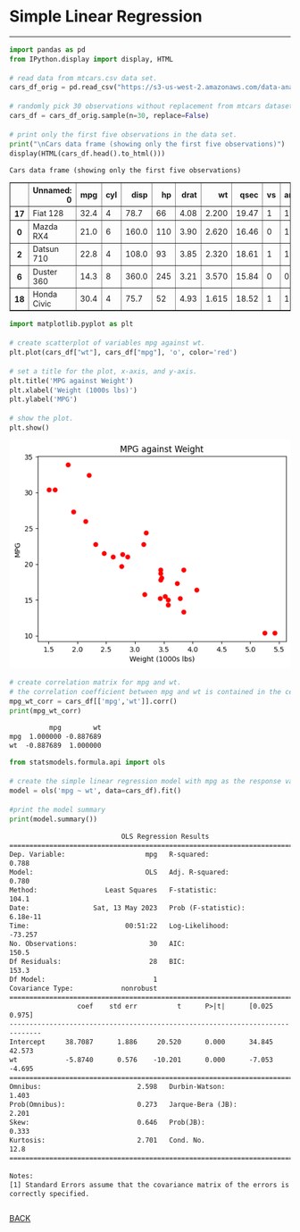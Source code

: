 # Simple Linear Regression

---

```python
import pandas as pd
from IPython.display import display, HTML

# read data from mtcars.csv data set.
cars_df_orig = pd.read_csv("https://s3-us-west-2.amazonaws.com/data-analytics.zybooks.com/mtcars.csv")

# randomly pick 30 observations without replacement from mtcars dataset to make the data unique to you.
cars_df = cars_df_orig.sample(n=30, replace=False)

# print only the first five observations in the data set.
print("\nCars data frame (showing only the first five observations)")
display(HTML(cars_df.head().to_html()))
```

    
    Cars data frame (showing only the first five observations)



<table border="1" class="dataframe">
  <thead>
    <tr style="text-align: right;">
      <th></th>
      <th>Unnamed: 0</th>
      <th>mpg</th>
      <th>cyl</th>
      <th>disp</th>
      <th>hp</th>
      <th>drat</th>
      <th>wt</th>
      <th>qsec</th>
      <th>vs</th>
      <th>am</th>
      <th>gear</th>
      <th>carb</th>
    </tr>
  </thead>
  <tbody>
    <tr>
      <th>17</th>
      <td>Fiat 128</td>
      <td>32.4</td>
      <td>4</td>
      <td>78.7</td>
      <td>66</td>
      <td>4.08</td>
      <td>2.200</td>
      <td>19.47</td>
      <td>1</td>
      <td>1</td>
      <td>4</td>
      <td>1</td>
    </tr>
    <tr>
      <th>0</th>
      <td>Mazda RX4</td>
      <td>21.0</td>
      <td>6</td>
      <td>160.0</td>
      <td>110</td>
      <td>3.90</td>
      <td>2.620</td>
      <td>16.46</td>
      <td>0</td>
      <td>1</td>
      <td>4</td>
      <td>4</td>
    </tr>
    <tr>
      <th>2</th>
      <td>Datsun 710</td>
      <td>22.8</td>
      <td>4</td>
      <td>108.0</td>
      <td>93</td>
      <td>3.85</td>
      <td>2.320</td>
      <td>18.61</td>
      <td>1</td>
      <td>1</td>
      <td>4</td>
      <td>1</td>
    </tr>
    <tr>
      <th>6</th>
      <td>Duster 360</td>
      <td>14.3</td>
      <td>8</td>
      <td>360.0</td>
      <td>245</td>
      <td>3.21</td>
      <td>3.570</td>
      <td>15.84</td>
      <td>0</td>
      <td>0</td>
      <td>3</td>
      <td>4</td>
    </tr>
    <tr>
      <th>18</th>
      <td>Honda Civic</td>
      <td>30.4</td>
      <td>4</td>
      <td>75.7</td>
      <td>52</td>
      <td>4.93</td>
      <td>1.615</td>
      <td>18.52</td>
      <td>1</td>
      <td>1</td>
      <td>4</td>
      <td>2</td>
    </tr>
  </tbody>
</table>



```python
import matplotlib.pyplot as plt

# create scatterplot of variables mpg against wt.
plt.plot(cars_df["wt"], cars_df["mpg"], 'o', color='red')

# set a title for the plot, x-axis, and y-axis.
plt.title('MPG against Weight')
plt.xlabel('Weight (1000s lbs)')
plt.ylabel('MPG')

# show the plot.
plt.show()
```


    
![png](output_1_0.png)
    



```python
# create correlation matrix for mpg and wt. 
# the correlation coefficient between mpg and wt is contained in the cell for mpg row and wt column (or wt row and mpg column) 
mpg_wt_corr = cars_df[['mpg','wt']].corr()
print(mpg_wt_corr)
```

              mpg        wt
    mpg  1.000000 -0.887689
    wt  -0.887689  1.000000



```python
from statsmodels.formula.api import ols

# create the simple linear regression model with mpg as the response variable and weight as the predictor variable
model = ols('mpg ~ wt', data=cars_df).fit()

#print the model summary
print(model.summary())
```

                                OLS Regression Results                            
    ==============================================================================
    Dep. Variable:                    mpg   R-squared:                       0.788
    Model:                            OLS   Adj. R-squared:                  0.780
    Method:                 Least Squares   F-statistic:                     104.1
    Date:                Sat, 13 May 2023   Prob (F-statistic):           6.18e-11
    Time:                        00:51:22   Log-Likelihood:                -73.257
    No. Observations:                  30   AIC:                             150.5
    Df Residuals:                      28   BIC:                             153.3
    Df Model:                           1                                         
    Covariance Type:            nonrobust                                         
    ==============================================================================
                     coef    std err          t      P>|t|      [0.025      0.975]
    ------------------------------------------------------------------------------
    Intercept     38.7087      1.886     20.520      0.000      34.845      42.573
    wt            -5.8740      0.576    -10.201      0.000      -7.053      -4.695
    ==============================================================================
    Omnibus:                        2.598   Durbin-Watson:                   1.403
    Prob(Omnibus):                  0.273   Jarque-Bera (JB):                2.201
    Skew:                           0.646   Prob(JB):                        0.333
    Kurtosis:                       2.701   Cond. No.                         12.8
    ==============================================================================
    
    Notes:
    [1] Standard Errors assume that the covariance matrix of the errors is correctly specified.



```python

```
[BACK](../README.md)
